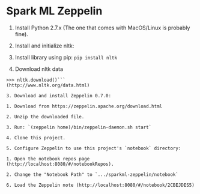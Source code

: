 Spark ML Zeppelin
=================

1. Install Python 2.7.x (The one that comes with MacOS/Linux is probably fine).

2. Install and initialize nltk:

  1. Install library using pip: `pip install nltk`

  2. Download nltk data

   ```>>> import nltk
   >>> nltk.download()```
   (http://www.nltk.org/data.html)

3. Download and install Zeppelin 0.7.0:

  1. Download from https://zeppelin.apache.org/download.html

  2. Unzip the downloaded file.

  3. Run: `(zeppelin home)/bin/zeppelin-daemon.sh start`

4. Clone this project.

5. Configure Zeppelin to use this project's `notebook` directory:

  1. Open the notebook repos page (http://localhost:8080/#/notebookRepos).

  2. Change the "Notebook Path" to `.../sparkml-zeppelin/notebook`

6. Load the Zeppelin note (http://localhost:8080/#/notebook/2CBEJDES5) 
